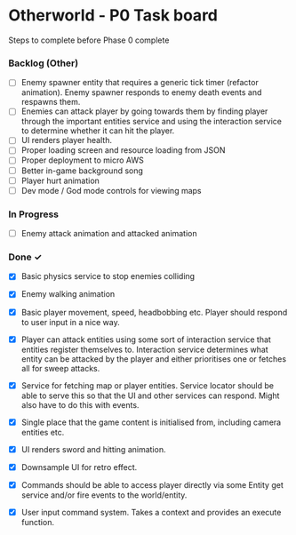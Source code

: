 # Otherworld - P0 Task board

Steps to complete before Phase 0 complete

### Backlog (Other)

- [ ] Enemy spawner entity that requires a generic tick timer (refactor animation). Enemy spawner responds to enemy death events and respawns them.  
- [ ] Enemies can attack player by going towards them by finding player through the important entities service and using the interaction service to determine whether it can hit the player.  
- [ ] UI renders player health.  
- [ ] Proper loading screen and resource loading from JSON  
- [ ] Proper deployment to micro AWS  
- [ ] Better in-game background song  
- [ ] Player hurt animation  
- [ ] Dev mode / God mode controls for viewing maps  

### In Progress

- [ ] Enemy attack animation and attacked animation  

### Done ✓

- [x] Basic physics service to stop enemies colliding  
- [x] Enemy walking animation  
- [x] Basic player movement, speed, headbobbing etc. Player should respond to user input in a nice way.  
- [x] Player can attack entities using some sort of interaction service that entities register themselves to. Interaction service determines what entity can be attacked by the player and either prioritises one or fetches all for sweep attacks.  
- [x] Service for fetching map or player entities. Service locator should be able to serve this so that the UI and other services can respond. Might also have to do this with events.  
- [x] Single place that the game content is initialised from, including camera entities etc.  
- [x] UI renders sword and hitting animation.  
- [x] Downsample UI for retro effect.  
- [x] Commands should be able to access player directly via some Entity get service and/or fire events to the world/entity.  
- [x] User input command system. Takes a context and provides an execute function.  

